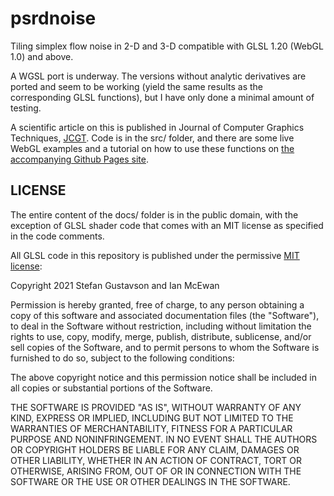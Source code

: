 # psrdnoise
Tiling simplex flow noise in 2-D and 3-D compatible with GLSL 1.20 (WebGL 1.0) and above.

A WGSL port is underway. The versions without analytic derivatives are ported and seem
to be working (yield the same results as the corresponding GLSL functions), but I have
only done a minimal amount of testing.

A scientific article on this is published in Journal of Computer Graphics
Techniques, [JCGT](http://jcgt.org/published/0011/01/02/).
Code is in the src/ folder, and there are some live WebGL examples and
a tutorial on how to use these functions on
[the accompanying Github Pages site](https://stegu.github.io/psrdnoise).

## LICENSE

The entire content of the docs/ folder is in the public domain, with the
exception of GLSL shader code that comes with an MIT license as specified
in the code comments.

All GLSL code in this repository is published under the permissive
[MIT license](https://opensource.org/licenses/MIT):

Copyright 2021 Stefan Gustavson and Ian McEwan

Permission is hereby granted, free of charge, to any person obtaining a copy of this software and associated documentation files (the "Software"), to deal in the Software without restriction, including without limitation the rights to use, copy, modify, merge, publish, distribute, sublicense, and/or sell copies of the Software, and to permit persons to whom the Software is furnished to do so, subject to the following conditions:

The above copyright notice and this permission notice shall be included in all copies or substantial portions of the Software.

THE SOFTWARE IS PROVIDED "AS IS", WITHOUT WARRANTY OF ANY KIND, EXPRESS OR IMPLIED, INCLUDING BUT NOT LIMITED TO THE WARRANTIES OF MERCHANTABILITY, FITNESS FOR A PARTICULAR PURPOSE AND NONINFRINGEMENT. IN NO EVENT SHALL THE AUTHORS OR COPYRIGHT HOLDERS BE LIABLE FOR ANY CLAIM, DAMAGES OR OTHER LIABILITY, WHETHER IN AN ACTION OF CONTRACT, TORT OR OTHERWISE, ARISING FROM, OUT OF OR IN CONNECTION WITH THE SOFTWARE OR THE USE OR OTHER DEALINGS IN THE SOFTWARE.

